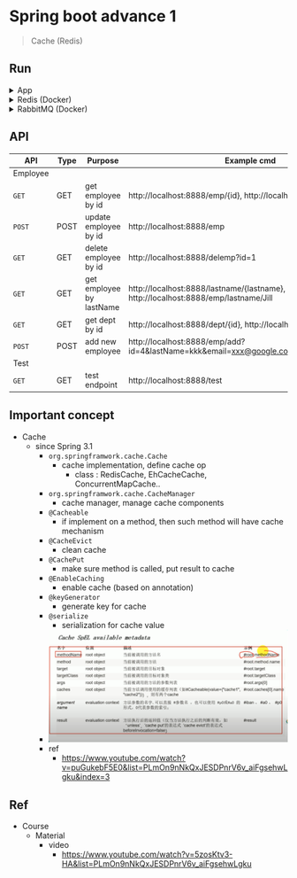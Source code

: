 # Spring boot advance 1
> Cache (Redis)


## Run

<details>
<summary>App</summary>

```bash
#---------------------------
# Run app
#---------------------------

# build
mvn package

# run
java -jar <built_jar>


#---------------------------
# Run Mysql
#---------------------------
brew services start mysql
mysql -u root
```

</details>


<details>
<summary>Redis (Docker)</summary>

```bash
#---------------------------
# Run Redis
#---------------------------

# Install Redis (Docker)
# https://hub.docker.com/_/redis
# https://www.youtube.com/watch?v=c3lLy3KCjYk&list=PLmOn9nNkQxJESDPnrV6v_aiFgsehwLgku&index=10
docker pull redis

# check pull images
docker images

# run Redis (Docker)
# -d : run in background
# -p : expose docker internal 6379 port to local machine's 6379 port 
# --name : name docker instance
# name of iamge we want to run
docker run -d -p 6379:6379 --name myredis redis

docker ps -a

redis-cli

# remove/stop container
docker stop <container_id>
docker rm  <container_id>

# basic command
# https://redis.io/commands/

# 1) String
# append to key (msg)
append msg hello
append msg world

# get by key
get msg

# 2) List
# push into list
LPUSH mylist 1 2 3

# pop element from list (from left, right)
LPOP mylist
RPOP mylist

# 3) Set
SADD myset tim jack

SMEMBERS myset

# 4) check is elment in a key
SISMEMBER myset lynn
SISMEMBER myset tim
```
</details>


<details>
<summary>RabbitMQ (Docker)</summary>

```bash
#---------------------------
# Run RabbitMQ
#---------------------------

# Install RabbitMQ (Docker)
# https://www.youtube.com/watch?v=IVjsiu0OrfQ&list=PLmOn9nNkQxJESDPnrV6v_aiFgsehwLgku&index=16
# management : has UI
docker pull rabbitmq:3.10-management

# check pull images
# account : guest, pwd: guest
docker images

# run Redis (Docker)
# -d : run in background
# -p : expose docker internal 6379 port to local machine's 6379 port 
# --name : name docker instance
# name of iamge we want to run
# 5672 : client, RabbitMQ port, 15672: UI port
docker run -d -p 5672:5672 -p 15672:15672 --name myrabbitmq <docker_img_id>

# visit RabbitMQ UI
# http://localhost:15672/

docker ps -a

# remove/stop container
docker stop <container_id>
docker rm  <container_id>
```
</details>

## API

| API | Type | Purpose | Example cmd | Comment|
| ----- | -------- | ---- | ----- | ---- |
| Employee |  | | |
| `GET` | GET | get employee by id | http://localhost:8888/emp/{id}, http://localhost:8888/emp/1|id=1 or 2 or 3...|
| `POST` | POST | update employee by id | http://localhost:8888/emp |id=xxx, lastName=yyy ...|
| `GET` | GET | delete employee by id | http://localhost:8888/delemp?id=1 |id=1 or 2 or 3...|
| `GET` | GET | get employee by lastName | http://localhost:8888/lastname/{lastname}, http://localhost:8888/emp/lastname/Jill |lastname=Bob or Lily or Kim...|
| `GET` | GET | get dept by id | http://localhost:8888/dept/{id}, http://localhost:8888/dept/1|id=1 or 2 or 3...|
| `POST` | POST | add new employee | http://localhost:8888/emp/add?id=4&lastName=kkk&email=xxx@google.com&gender=1&dId=100 |
| Test |  | | |
| `GET` | GET | test endpoint | http://localhost:8888/test ||

## Important concept

- Cache
	- since Spring 3.1
		- `org.springframwork.cache.Cache`
			- cache implementation, define cache op
				- class : RedisCache, EhCacheCache, ConcurrentMapCache..
		- `org.springframwork.cache.CacheManager`
			- cache manager, manage cache components
		- `@Cacheable`
			- if implement on a method, then such method will have cache mechanism
		- `@CacheEvict`
			- clean cache
		- `@CachePut`
			- make sure method is called, put result to cache
		- `@EnableCaching`
			- enable cache (based on annotation)
		- `@keyGenerator`
			- generate key for cache
		- `@serialize`
			- serialization for cache value
		- <img src ="https://github.com/yennanliu/SpringPlayground/blob/main/springBootAdvance1/doc/pic/cache1.png">
		- ref
			- https://www.youtube.com/watch?v=puGukebF5E0&list=PLmOn9nNkQxJESDPnrV6v_aiFgsehwLgku&index=3

## Ref
- Course
	- Material
		- video
			- https://www.youtube.com/watch?v=5zosKtv3-HA&list=PLmOn9nNkQxJESDPnrV6v_aiFgsehwLgku
